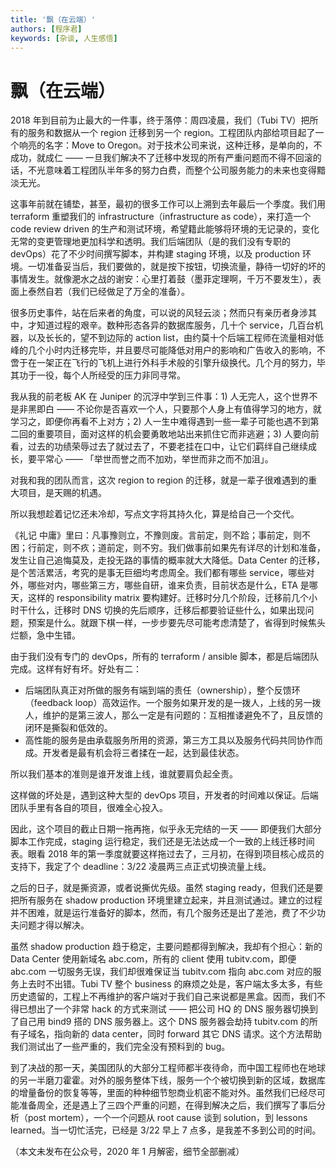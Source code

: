 ```yaml
---
title: '飘（在云端）'
authors: [程序君]
keywords: [杂谈, 人生感悟]
---
```


# 飘（在云端）

2018 年到目前为止最大的一件事，终于落停：周四凌晨，我们（Tubi TV）把所有的服务和数据从一个 region 迁移到另一个 region。工程团队内部给项目起了一个响亮的名字：Move to Oregon。对于技术公司来说，这种迁移，是单向的，不成功，就成仁 —— 一旦我们解决不了迁移中发现的所有严重问题而不得不回滚的话，不光意味着工程团队半年多的努力白费，而整个公司服务能力的未来也变得黯淡无光。

这事年前就在铺垫，甚至，最初的很多工作可以上溯到去年最后一个季度。我们用 terraform 重塑我们的 infrastructure（infrastructure as code），来打造一个 code review driven 的生产和测试环境，希望籍此能够将环境的无记录的，变化无常的变更管理地更加科学和透明。我们后端团队（是的我们没有专职的 devOps）花了不少时间撰写脚本，并构建 staging 环境，以及 production 环境。一切准备妥当后，我们要做的，就是按下按钮，切换流量，静待一切好的坏的事情发生。就像淝水之战的谢安：心里打着鼓（墨菲定理啊，千万不要发生），表面上泰然自若（我们已经做足了万全的准备）。

很多历史事件，站在后来者的角度，可以说的风轻云淡；然而只有亲历者身涉其中，才知道过程的艰辛。数种形态各异的数据库服务，几十个 service，几百台机器，以及长长的，望不到边际的 action list，由约莫十个后端工程师在流量相对低峰的几个小时内迁移完毕，并且要尽可能降低对用户的影响和广告收入的影响，不啻于在一架正在飞行的飞机上进行外科手术般的引擎升级换代。几个月的努力，毕其功于一役，每个人所经受的压力非同寻常。

我从我的前老板 AK 在 Juniper 的沉浮中学到三件事：1) 人无完人，这个世界不是非黑即白 —— 不论你是否喜欢一个人，只要那个人身上有值得学习的地方，就学习之，即便你再看不上对方；2) 人一生中难得遇到一些一辈子可能也遇不到第二回的重要项目，面对这样的机会要勇敢地站出来抓住它而非逃避；3) 人要向前看，过去的功绩荣辱过去了就过去了，不要老挂在口中，让它们羁绊自己继续成长，要平常心 —— 「举世而誉之而不加劝，举世而非之而不加沮」。

对我和我的团队而言，这次 region to region 的迁移，就是一辈子很难遇到的重大项目，是天赐的机遇。

所以我想趁着记忆还未冷却，写点文字将其持久化，算是给自己一个交代。

《礼记 中庸》里曰：凡事豫则立，不豫则废。言前定，则不跲；事前定，则不困；行前定，则不疚；道前定，则不穷。我们做事前如果先有详尽的计划和准备，发生让自己追悔莫及，走投无路的事情的概率就大大降低。Data Center 的迁移，是个苦活累活，考究的是事无巨细均考虑周全。我们都有哪些 service，哪些对外，哪些对内，哪些第三方，哪些自研，谁来负责，目前状态是什么，ETA 是哪天，这样的 responsibility matrix 要构建好。迁移时分几个阶段，迁移前几个小时干什么，迁移时 DNS 切换的先后顺序，迁移后都要验证些什么，如果出现问题，预案是什么。就跟下棋一样，一步步要先尽可能考虑清楚了，省得到时候焦头烂额，急中生错。

由于我们没有专门的 devOps，所有的 terraform / ansible 脚本，都是后端团队完成。这样有好有坏。好处有二：

* 后端团队真正对所做的服务有端到端的责任（ownership），整个反馈环（feedback loop）高效运作。一个服务如果开发的是一拨人，上线的另一拨人，维护的是第三波人，那么一定是有问题的：互相推诿避免不了，且反馈的闭环是撕裂和低效的。
* 高性能的服务是由承载服务所用的资源，第三方工具以及服务代码共同协作而成。开发者是最有机会将三者揉在一起，达到最佳状态。

所以我们基本的准则是谁开发谁上线，谁就要肩负起全责。

这样做的坏处是，遇到这种大型的 devOps 项目，开发者的时间难以保证。后端团队手里有各自的项目，很难全心投入。

因此，这个项目的截止日期一拖再拖，似乎永无完结的一天 —— 即便我们大部分脚本工作完成，staging 运行稳定，我们还是无法达成一个一致的上线迁移时间表。眼看 2018 年的第一季度就要这样拖过去了，三月初，在得到项目核心成员的支持下，我定了个 deadline：3/22 凌晨两三点正式切换流量上线。

之后的日子，就是撕资源，或者说撕优先级。虽然 staging ready，但我们还是要把所有服务在 shadow production 环境里建立起来，并且测试通过。建立的过程并不困难，就是运行准备好的脚本，然而，有几个服务还是出了差池，费了不少功夫问题才得以解决。

虽然 shadow production 趋于稳定，主要问题都得到解决，我却有个担心：新的 Data Center 使用新域名 abc.com，所有的 client 使用 tubitv.com，即便 abc.com 一切服务无误，我们却很难保证当 tubitv.com 指向 abc.com 对应的服务上去时不出错。Tubi TV 整个 business 的麻烦之处是，客户端太多太多，有些历史遗留的，工程上不再维护的客户端对于我们自己来说都是黑盒。因而，我们不得已想出了一个非常 hack 的方式来测试 —— 把公司 HQ 的 DNS 服务器切换到了自己用 bind9 搭的 DNS 服务器上。这个 DNS 服务器会劫持 tubitv.com 的所有子域名，指向新的 data center，同时 forward 其它 DNS 请求。这个方法帮助我们测试出了一些严重的，我们完全没有预料到的 bug。

到了决战的那一天，美国团队的大部分工程师都半夜待命，而中国工程师也在地球的另一半磨刀霍霍。对外的服务整体下线，服务一个个被切换到新的区域，数据库的增量备份的恢复等等，里面的种种细节恕商业机密不能对外。虽然我们已经尽可能准备周全，还是遇上了三四个严重的问题，在得到解决之后，我们撰写了事后分析（post mortem），一个一个问题从 root cause 谈到 solution，到 lessons learned。当一切忙活完，已经是 3/22 早上 7 点多，是我差不多到公司的时间。

（本文未发布在公众号，2020 年 1 月解密，细节全部删减）
